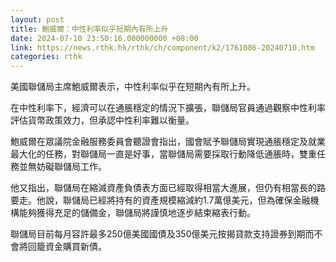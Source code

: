 ```yaml
---
layout: post
title: 鮑威爾：中性利率似乎短期內有所上升
date: 2024-07-10 23:50:16.000000000 +08:00
link: https://news.rthk.hk/rthk/ch/component/k2/1761086-20240710.htm
categories: rthk
---
```


美國聯儲局主席鮑威爾表示，中性利率似乎在短期內有所上升。

在中性利率下，經濟可以在通脹穩定的情況下擴張，聯儲局官員通過觀察中性利率評估貨幣政策效力，但承認中性利率難以衡量。

鮑威爾在眾議院金融服務委員會聽證會指出，國會賦予聯儲局實現通脹穩定及就業最大化的任務，對聯儲局一直是好事，當聯儲局需要採取行動降低通脹時，雙重任務並無妨礙聯儲局工作。

他又指出，聯儲局在縮減資產負債表方面已經取得相當大進展，但仍有相當長的路要走。他說，聯儲局已經將持有的資產規模縮減約1.7萬億美元，但為確保金融機構能夠獲得充足的儲備金，聯儲局將謹慎地逐步結束縮表行動。

聯儲局目前每月容許最多250億美國國債及350億美元按揭貸款支持證券到期而不會將回籠資金購買新債。
